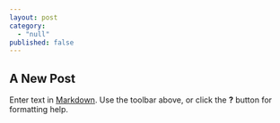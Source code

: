 ```yaml
---
layout: post
category: 
  - "null"
published: false
---
```





## A New Post

Enter text in [Markdown](http://daringfireball.net/projects/markdown/). Use the toolbar above, or click the **?** button for formatting help.
